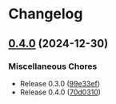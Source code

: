 # Changelog

## [0.4.0](https://github.com/kaans/mqtli/compare/mqtli-v0.7.0...mqtli-v0.4.0) (2024-12-30)


### Miscellaneous Chores

* Release 0.3.0 ([99e33ef](https://github.com/kaans/mqtli/commit/99e33efa1205bb0eb920c2b966e4a5da5815bfe3))
* Release 0.4.0 ([70d0310](https://github.com/kaans/mqtli/commit/70d031015c0e0ceeb5d01bae5147a4d1b5bae457))
